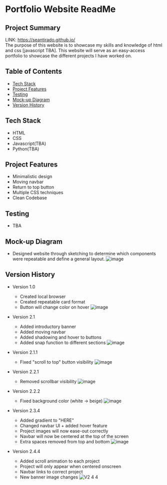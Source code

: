 # Portfolio Website ReadMe

## Project Summary
LINK: https://seantirado.github.io/  
  The purpose of this website is to showcase my skills and knowledge of html and css \[javascript TBA]. This website will serve as an easy-access portfolio to showcase the different projects I have worked on. 
  
## Table of Contents
- [Tech Stack](#tech-stack)
- [Project Features](#project-features)
- [Testing](#testing)
- [Mock-up Diagram](#mock-up-diagram)
- [Version History](#version-history)

## Tech Stack
* HTML
* CSS
* Javascript(TBA)
* Python(TBA)

## Project Features
- Minimalistic design
- Moving navbar
- Return to top button
- Multiple CSS techniques
- Clean Codebase

## Testing
- TBA

## Mock-up Diagram
- Designed website through sketching to determine which components were repeatable and define a general layout.
![image](https://github.com/SeanTirado/SeanTirado.github.io/assets/50686265/65e7852e-8d97-4709-a13c-374c10d878ac)

## Version History
- Version 1.0
  - Created local browser
  - Created repeatable card format
  - Button will change color on hover
![image](https://github.com/SeanTirado/SeanTirado.github.io/assets/50686265/e5223084-1135-4b62-8a66-f740971a59f2)

- Version 2.1
  - Added introductory banner
  - Added moving navbar
  - Added shadowing and hover to buttons
  - Added snap function to different sections
![image](https://github.com/SeanTirado/SeanTirado.github.io/assets/50686265/bc7088ce-e890-4761-8183-6ea24957209e)

- Version 2.1.1
  - Fixed "scroll to top" button visibility
![image](https://github.com/SeanTirado/SeanTirado.github.io/assets/50686265/e9fe7df6-fc9a-4302-83ee-2091f9492877)

- Version 2.2.1
  - Removed scrollbar visibility
![image](https://github.com/SeanTirado/SeanTirado.github.io/assets/50686265/c782dd54-a936-48f4-a5ae-9832be6ad8b2)

- Version 2.2.2
  - Fixed background color (white -> beige)
![image](https://github.com/SeanTirado/SeanTirado.github.io/assets/50686265/bf41e305-090a-44ce-9168-1515adb5176e)

- Version 2.3.4
  - Added gradient to "HERE"
  - Changed navbar UI + added hover feature
  - Project images will now ease-out correctly
  - Navbar will now be centered at the top of the screen
  - Extra spaces removed from top and bottom
![image](https://github.com/SeanTirado/SeanTirado.github.io/assets/50686265/6f4d6324-dd7c-4907-a5e3-d5e4ffa4fbd7)

- Version 2.4.4
  - Added scroll animation to each project
  - Project will only appear when centered onscreen
  - Navbar links to correct project
  - New banner image changes
![V2 4 4](https://github.com/SeanTirado/SeanTirado.github.io/assets/50686265/810c6359-9ee2-4f20-9643-308388302242)
